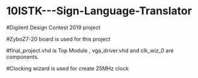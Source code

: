 # 10ISTK---Sign-Language-Translator
#Digilent Design Contest 2019 project

#ZyboZ7-20 board is used for this project

#final_project.vhd is Top Module , vga_driver.vhd and clk_wiz_0 are components. 

#Clocking wizard is used for create 25MHz clock
